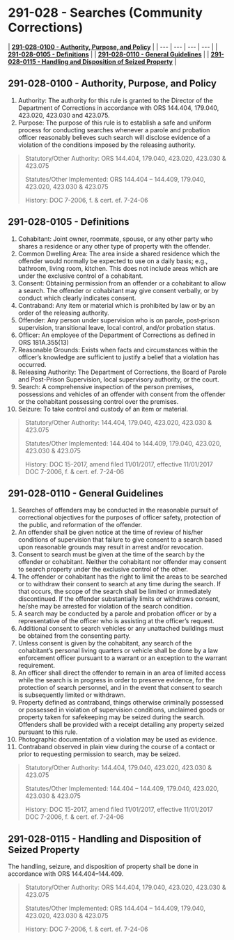 # 291-028 - Searches \(Community Corrections\)

| [**291-028-0100 - Authority, Purpose, and Policy**](291-028-searches-community-corrections.md#291-028-0100-authority-purpose-and-policy) |
| --- | --- | --- | --- |
| [**291-028-0105 - Definitions**](291-028-searches-community-corrections.md#291-028-0105-definitions) |
| [**291-028-0110 - General Guidelines**](291-028-searches-community-corrections.md#291-028-0110-general-guidelines) |
| [**291-028-0115 - Handling and Disposition of Seized Property**](291-028-searches-community-corrections.md#291-028-0115-handling-and-disposition-of-seized-property) |

## 291-028-0100 - Authority, Purpose, and Policy

1. Authority: The authority for this rule is granted to the Director of the Department of Corrections in accordance with ORS 144.404, 179.040, 423.020, 423.030 and 423.075. 
2. Purpose: The purpose of this rule is to establish a safe and uniform process for conducting searches whenever a parole and probation officer reasonably believes such search will disclose evidence of a violation of the conditions imposed by the releasing authority.

> Statutory/Other Authority: ORS 144.404, 179.040, 423.020, 423.030 & 423.075 
>
> Statutes/Other Implemented: ORS 144.404 – 144.409, 179.040, 423.020, 423.030 & 423.075 
>
> History: DOC 7-2006, f. & cert. ef. 7-24-06

## 291-028-0105 - Definitions

1. Cohabitant: Joint owner, roommate, spouse, or any other party who shares a residence or any other type of property with the offender. 
2. Common Dwelling Area: The area inside a shared residence which the offender would normally be expected to use on a daily basis; e.g., bathroom, living room, kitchen. This does not include areas which are under the exclusive control of a cohabitant. 
3. Consent: Obtaining permission from an offender or a cohabitant to allow a search. The offender or cohabitant may give consent verbally, or by conduct which clearly indicates consent. 
4. Contraband: Any item or material which is prohibited by law or by an order of the releasing authority. 
5. Offender: Any person under supervision who is on parole, post‑prison supervision, transitional leave, local control, and/or probation status. 
6. Officer: An employee of the Department of Corrections as defined in ORS 181A.355\(13\) 
7. Reasonable Grounds: Exists when facts and circumstances within the officer’s knowledge are sufficient to justify a belief that a violation has occurred. 
8. Releasing Authority: The Department of Corrections, the Board of Parole and Post-Prison Supervision, local supervisory authority, or the court. 
9. Search: A comprehensive inspection of the person premises, possessions and vehicles of an offender with consent from the offender or the cohabitant possessing control over the premises. 
10. Seizure: To take control and custody of an item or material.

> Statutory/Other Authority: 144.404, 179.040, 423.020, 423.030 & 423.075 
>
> Statutes/Other Implemented: 144.404 to 144.409, 179.040, 423.020, 423.030 & 423.075 
>
> History: DOC 15-2017, amend filed 11/01/2017, effective 11/01/2017 DOC 7-2006, f. & cert. ef. 7-24-06

## 291-028-0110 - General Guidelines

1. Searches of offenders may be conducted in the reasonable pursuit of correctional objectives for the purposes of officer safety, protection of the public, and reformation of the offender. 
2. An offender shall be given notice at the time of review of his/her conditions of supervision that failure to give consent to a search based upon reasonable grounds may result in arrest and/or revocation. 
3. Consent to search must be given at the time of the search by the offender or cohabitant. Neither the cohabitant nor offender may consent to search property under the exclusive control of the other. 
4. The offender or cohabitant has the right to limit the areas to be searched or to withdraw their consent to search at any time during the search. If that occurs, the scope of the search shall be limited or immediately discontinued. If the offender substantially limits or withdraws consent, he/she may be arrested for violation of the search condition. 
5. A search may be conducted by a parole and probation officer or by a representative of the officer who is assisting at the officer’s request. 
6. Additional consent to search vehicles or any unattached buildings must be obtained from the consenting party. 
7. Unless consent is given by the cohabitant, any search of the cohabitant’s personal living quarters or vehicle shall be done by a law enforcement officer pursuant to a warrant or an exception to the warrant requirement. 
8. An officer shall direct the offender to remain in an area of limited access while the search is in progress in order to preserve evidence, for the protection of search personnel, and in the event that consent to search is subsequently limited or withdrawn. 
9. Property defined as contraband, things otherwise criminally possessed or possessed in violation of supervision conditions, unclaimed goods or property taken for safekeeping may be seized during the search. Offenders shall be provided with a receipt detailing any property seized pursuant to this rule. 
10. Photographic documentation of a violation may be used as evidence. 
11. Contraband observed in plain view during the course of a contact or prior to requesting permission to search, may be seized.

> Statutory/Other Authority: 144.404, 179.040, 423.020, 423.030 & 423.075 
>
> Statutes/Other Implemented: 144.404 – 144.409, 179.040, 423.020, 423.030 & 423.075 
>
> History: DOC 15-2017, amend filed 11/01/2017, effective 11/01/2017 DOC 7-2006, f. & cert. ef. 7-24-06

## 291-028-0115 - Handling and Disposition of Seized Property

The handling, seizure, and disposition of property shall be done in accordance with ORS 144.404–144.409.

> Statutory/Other Authority: ORS 144.404, 179.040, 423.020, 423.030 & 423.075 
>
> Statutes/Other Implemented: ORS 144.404 – 144.409, 179.040, 423.020, 423.030 & 423.075 
>
> History: DOC 7-2006, f. & cert. ef. 7-24-06

